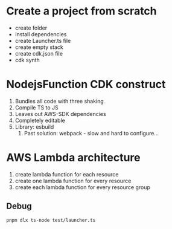 # Create a project from scratch

- create folder
- install dependencies
- create Launcher.ts file
- create empty stack
- create cdk.json file
- cdk synth

# NodejsFunction CDK construct

1. Bundles all code with three shaking
2. Compile TS to JS
3. Leaves out AWS-SDK dependencies
4. Completely editable
5. Library: esbuild
   1. Past solution: webpack - slow and hard to configure...

# AWS Lambda architecture

1. create lambda function for each resource
2. create one lambda function for every resource
3. create each lambda function for every resource group

## Debug

`pnpm dlx ts-node test/launcher.ts`
